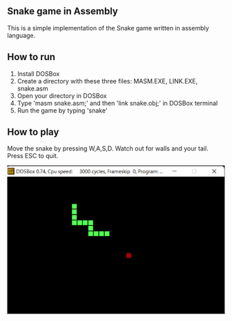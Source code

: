 ## Snake game in Assembly
This is a simple implementation of the Snake game written in assembly language.

## How to run
<ol>
    <li>Install DOSBox</li>
    <li>Create a directory with these three files: MASM.EXE, LINK.EXE, snake.asm</li>
    <li>Open your directory in DOSBox</li>
    <li>Type 'masm snake.asm;' and then 'link snake.obj;' in DOSBox terminal</li>
    <li>Run the game by typing 'snake'</li>
</ol>

## How to play
Move the snake by pressing W,A,S,D. Watch out for walls and your tail. Press ESC to quit.

<div>
    <img src="MEDIA/ss.png" alt="ScreenShot">
<div>
